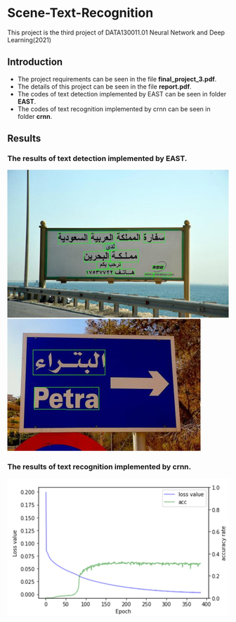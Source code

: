 # Scene-Text-Recognition
This project is the third project of DATA130011.01 Neural Network and Deep Learning(2021)

## Introduction
* The project requirements can be seen in the file **final_project_3.pdf**.
* The details of this project can be seen in the file **report.pdf**.
* The codes of text detection implemented by EAST can be seen in folder **EAST**.
* The codes of text recognition implemented by crnn can be seen in folder **crnn**.

## Results
### The results of text detection implemented by EAST.
<img src="p4.jpg"/>
<img src="p5.jpg"/> 

### The results of text recognition implemented by crnn.
<img src="p6.jpg"/>
